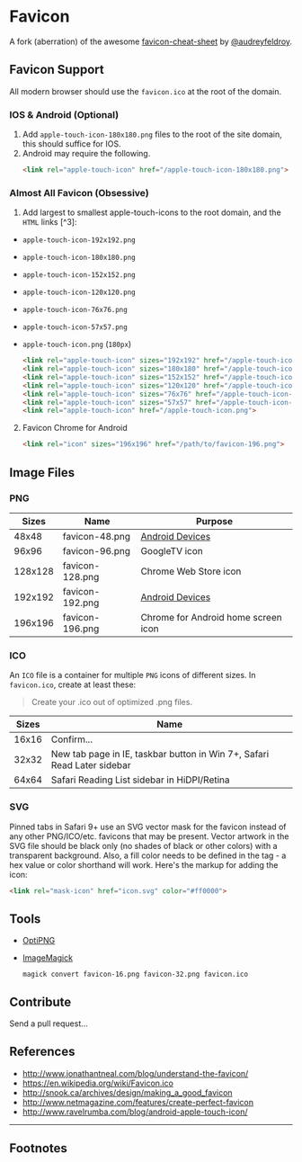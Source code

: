 # Favicon

[@mathiasbynens]: https://github.com/mathiasbynens
[@audreyfeldroy]: https://github.com/audreyfeldroy
[favicon-cheat-sheet]: https://github.com/audreyfeldroy/favicon-cheat-sheet

A fork (aberration) of the awesome [favicon-cheat-sheet] by [@audreyfeldroy].

## Favicon Support

All modern browser should use the `favicon.ico` at the root of the domain.

### IOS & Android (Optional)

1. Add `apple-touch-icon-180x180.png` files to the root of the site domain, this should suffice for IOS.
2. Android may require the following.
   ```html
   <link rel="apple-touch-icon" href="/apple-touch-icon-180x180.png">
   ```

### Almost All Favicon (Obsessive)

1. Add largest to smallest apple-touch-icons to the root domain, and the `HTML` links [^3]:

- `apple-touch-icon-192x192.png`
- `apple-touch-icon-180x180.png`
- `apple-touch-icon-152x152.png`
- `apple-touch-icon-120x120.png`
- `apple-touch-icon-76x76.png`
- `apple-touch-icon-57x57.png`
- `apple-touch-icon.png` (`180px`)

  ```html
  <link rel="apple-touch-icon" sizes="192x192" href="/apple-touch-icon-192x192.png">
  <link rel="apple-touch-icon" sizes="180x180" href="/apple-touch-icon-180x180.png">
  <link rel="apple-touch-icon" sizes="152x152" href="/apple-touch-icon-152x152.png">
  <link rel="apple-touch-icon" sizes="120x120" href="/apple-touch-icon-120x120.png">
  <link rel="apple-touch-icon" sizes="76x76" href="/apple-touch-icon-76x76.png">
  <link rel="apple-touch-icon" sizes="57x57" href="/apple-touch-icon-57x57.png">
  <link rel="apple-touch-icon" href="/apple-touch-icon.png">
  ```

2. Favicon Chrome for Android

   ```html
   <link rel="icon" sizes="196x196" href="/path/to/favicon-196.png">
   ```

## Image Files

### PNG

| Sizes   | Name            | Purpose                                                                  |
| ------- | --------------- | ------------------------------------------------------------------------ |
| 48x48   | favicon-48.png  | [Android Devices](https://en.wikipedia.org/wiki/Favicon#Android_devices) |
| 96x96   | favicon-96.png  | GoogleTV icon                                                            |
| 128x128 | favicon-128.png | Chrome Web Store icon                                                    |
| 192x192 | favicon-192.png | [Android Devices](https://en.wikipedia.org/wiki/Favicon#Android_devices) |
| 196x196 | favicon-196.png | Chrome for Android home screen icon                                      |

### ICO

An `ICO` file is a container for multiple `PNG` icons of different sizes. In `favicon.ico`, create at least these:

> Create your .ico out of optimized .png files.

| Sizes | Name                                                                    |
| ----- | ----------------------------------------------------------------------- |
| 16x16 | Confirm...                                                              |
| 32x32 | New tab page in IE, taskbar button in Win 7+, Safari Read Later sidebar |
| 64x64 | Safari Reading List sidebar in HiDPI/Retina                             |

### SVG

Pinned tabs in Safari 9+ use an SVG vector mask for the favicon instead of any other PNG/ICO/etc. favicons that may be present. Vector artwork in the SVG file should be black only (no shades of black or other colors) with a transparent background. Also, a fill color needs to be defined in the <link> tag - a hex value or color shorthand will work. Here's the markup for adding the icon:

```html
<link rel="mask-icon" href="icon.svg" color="#ff0000">
```

## Tools

- [OptiPNG](https://sourceforge.net/projects/optipng/)
- [ImageMagick](https://imagemagick.org/)

  ```shell
  magick convert favicon-16.png favicon-32.png favicon.ico
  ```

## Contribute

Send a pull request...

## References

- http://www.jonathantneal.com/blog/understand-the-favicon/
- https://en.wikipedia.org/wiki/Favicon.ico
- http://snook.ca/archives/design/making_a_good_favicon
- http://www.netmagazine.com/features/create-perfect-favicon
- http://www.ravelrumba.com/blog/android-apple-touch-icon/

---

## Footnotes

[^1]: http://mathiasbynens.be/notes/rel-shortcut-icon
